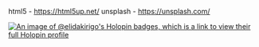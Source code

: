 html5 - https://html5up.net/
unsplash - https://unsplash.com/

[![An image of @elidakirigo's Holopin badges, which is a link to view their full Holopin profile](https://holopin.me/elidakirigo)](https://holopin.io/@elidakirigo)